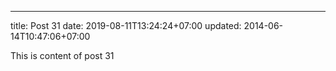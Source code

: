 ---
title: Post 31
date: 2019-08-11T13:24:24+07:00
updated: 2014-06-14T10:47:06+07:00

This is content of post 31